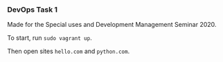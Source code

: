### DevOps Task 1

Made for the Special uses and Development Management Seminar 2020.

To start, run `sudo vagrant up`.

Then open sites `hello.com` and `python.com`.
